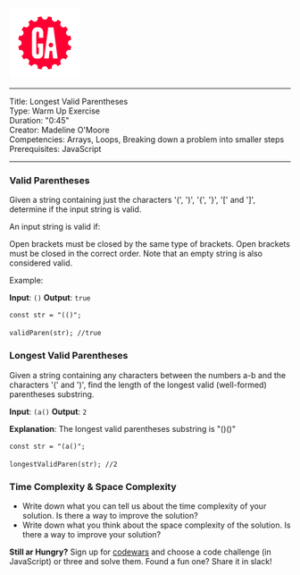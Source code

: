![](/ga_cog.png)

---
Title: Longest Valid Parentheses<br>
Type: Warm Up Exercise <br>
Duration: "0:45"<br>
Creator: Madeline O'Moore<br>
Competencies:  Arrays, Loops, Breaking down a problem into smaller steps<br>
Prerequisites: JavaScript<br>

---

### Valid Parentheses

Given a string containing just the characters '(', ')', '{', '}', '[' and ']', determine if the input string is valid.

An input string is valid if:

Open brackets must be closed by the same type of brackets.
Open brackets must be closed in the correct order.
Note that an empty string is also considered valid.

Example:

__Input__: `()`
__Output__: `true`

```
const str = "(()";

validParen(str); //true
```


### Longest Valid Parentheses

Given a string containing any characters between the numbers a-b and the characters '(' and ')', find the length of the longest valid (well-formed) parentheses substring.

__Input__: `(a()`
__Output__: `2`

__Explanation__: The longest valid parentheses substring is "()()"


```
const str = "(a()";

longestValidParen(str); //2
```


### Time Complexity & Space Complexity
- Write down what you can tell us about the time complexity of your solution. Is there a way to improve the solution?
- Write down what you think about the space complexity of the solution. Is there a way to improve your solution?


**Still ar Hungry?**
Sign up for [codewars](codewars.com) and choose a code challenge (in JavaScript) or three and solve them. Found a fun one? Share it in slack!
